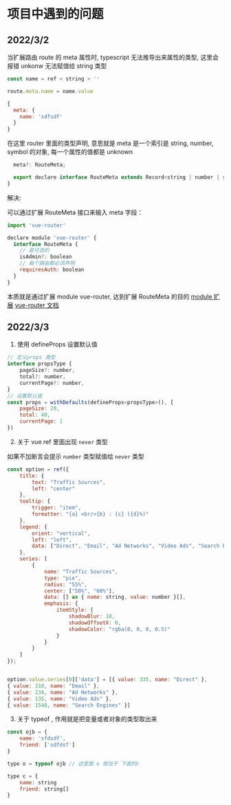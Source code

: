 # 项目中遇到的问题

## 2022/3/2

当扩展路由 route 的 meta 属性时, typescript 无法推导出来属性的类型, 这里会报错 unkonw 无法赋值给 string 类型

```js
const name = ref < string > ''

route.meta.name = name.value

{
  meta: {
    name: 'sdfsdf'
  }
}
```

在这里 router 里面的类型声明, 意思就是 meta 是一个索引是 string, number, symbol 的对象, 每一个属性的值都是 unknown

```js
  meta?: RouteMeta;

  export declare interface RouteMeta extends Record<string | number | symbol, unknown> {
}
```

解决:

可以通过扩展 RouteMeta 接口来输入 meta 字段：

```js
import 'vue-router'

declare module 'vue-router' {
  interface RouteMeta {
    // 是可选的
    isAdmin?: boolean
    // 每个路由都必须声明
    requiresAuth: boolean
  }
}
```

本质就是通过扩展 module vue-router, 达到扩展 RouteMeta 的目的
[module 扩展](https://blog.csdn.net/cukw6666/article/details/107983336)
[vue-router 文档](https://router.vuejs.org/zh/guide/advanced/meta.html)

## 2022/3/3

1. 使用 defineProps 设置默认值

```js
// 定义props 类型
interface propsType {
    pageSize?: number,
    total?: number,
    currentPage?: number,
}
// 设置默认值
const props = withDefaults(defineProps<propsType>(), {
    pageSize: 20,
    total: 40,
    currentPage: 1
})
```

2. 关于 vue ref 里面出现 `never` 类型

如果不加断言会提示 `number` 类型赋值给 `never` 类型

```js
const option = ref({
    title: {
        text: "Traffic Sources",
        left: "center"
    },
    tooltip: {
        trigger: "item",
        formatter: "{a} <br/>{b} : {c} ({d}%)"
    },
    legend: {
        orient: "vertical",
        left: "left",
        data: ["Direct", "Email", "Ad Networks", "Video Ads", "Search Engines"]
    },
    series: [
        {
            name: "Traffic Sources",
            type: "pie",
            radius: "55%",
            center: ["50%", "60%"],
            data: [] as { name: string, value: number }[],
            emphasis: {
                itemStyle: {
                    shadowBlur: 10,
                    shadowOffsetX: 0,
                    shadowColor: "rgba(0, 0, 0, 0.5)"
                }
            }
        }
    ]
});


option.value.series[0]['data'] = [{ value: 335, name: "Direct" },
{ value: 310, name: "Email" },
{ value: 234, name: "Ad Networks" },
{ value: 135, name: "Video Ads" },
{ value: 1548, name: "Search Engines" }]

```

3. 关于 typeof , 作用就是把变量或者对象的类型取出来

```js
const ojb = {
    name: 'sfdsdf',
    friend: ['sdfdsf']
}

type o = typeof ojb // 这里面 o 相当于 下面的c

type c = {
    name: string
    friend: string[]
}
```
